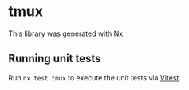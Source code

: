 # tmux

This library was generated with [Nx](https://nx.dev).

## Running unit tests

Run `nx test tmux` to execute the unit tests via [Vitest](https://vitest.dev/).
